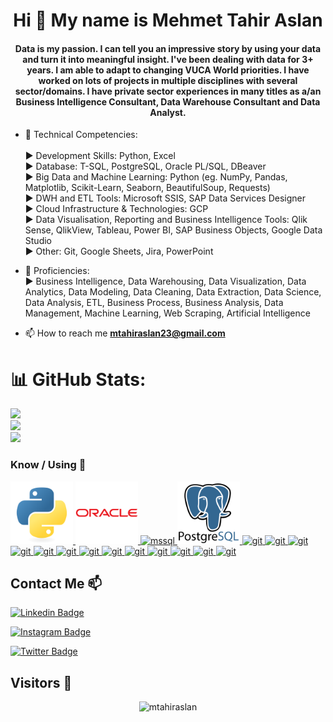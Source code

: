 
<h1 align="center">Hi 👋 My name is Mehmet Tahir Aslan</h1>
<h4 align="center">Data is my passion. I can tell you an impressive story by using your data and turn it into meaningful insight. I've been dealing with data for 3+ years. I am able to adapt to changing VUCA World priorities. I have worked on lots of projects in multiple disciplines with several sector/domains. I have private sector experiences in many titles as a/an Business Intelligence Consultant, Data Warehouse Consultant and Data Analyst.
</h4>

- 💬 Technical Competencies:<br>
  <br>
  ► Development Skills: Python, Excel <br>
  ► Database: T-SQL, PostgreSQL, Oracle PL/SQL, DBeaver <br>
  ► Big Data and Machine Learning: Python (eg. NumPy, Pandas, Matplotlib, Scikit-Learn, Seaborn, BeautifulSoup, Requests) <br>
  ► DWH and ETL Tools: Microsoft SSIS, SAP Data Services Designer <br>
  ► Cloud Infrastructure & Technologies: GCP <br>
  ► Data Visualisation, Reporting and Business Intelligence Tools: Qlik Sense, QlikView, Tableau, Power BI, SAP Business Objects, Google Data Studio <br>
  ► Other: Git, Google Sheets, Jira, PowerPoint <br>
  
- 💬 Proficiencies:<br>
► Business Intelligence, Data Warehousing, Data Visualization, Data Analytics, Data Modeling, Data Cleaning, Data Extraction, Data Science, Data Analysis, ETL, Business Process, Business Analysis, Data Management, Machine Learning, Web Scraping, Artificial Intelligence <br>


- 📫 How to reach me **mtahiraslan23@gmail.com**

# 📊 GitHub Stats:
![](https://github-readme-stats.vercel.app/api?username=mtahiraslan&theme=default&hide_border=false&include_all_commits=true&count_private=false)<br/>
![](https://github-readme-streak-stats.herokuapp.com/?user=mtahiraslan&theme=default&hide_border=false)<br/>
![](https://github-readme-stats.vercel.app/api/top-langs/?username=mtahiraslan&theme=default&hide_border=false&include_all_commits=true&count_private=false&layout=compact)

### Know / Using 🧠

<a href="https://www.python.org" target="_blank" rel="noreferrer"> <img src="https://raw.githubusercontent.com/devicons/devicon/master/icons/python/python-original.svg" alt="python" width="100" height="100"/> </a>
<a href="https://www.oracle.com/" target="_blank" rel="noreferrer"> <img src="https://raw.githubusercontent.com/devicons/devicon/master/icons/oracle/oracle-original.svg" alt="oracle" width="100" height="100"/> </a>
<a href="https://www.microsoft.com/en-us/sql-server" target="_blank" rel="noreferrer"> <img src="https://www.svgrepo.com/show/303229/microsoft-sql-server-logo.svg" alt="mssql" width="100" height="100"/> </a> 
<a href="https://www.postgresql.org" target="_blank" rel="noreferrer"> <img src="https://raw.githubusercontent.com/devicons/devicon/master/icons/postgresql/postgresql-original-wordmark.svg" alt="postgresql" width="100" height="100"/> </a>
<a href="https://git-scm.com/" target="_blank" rel="noreferrer"> <img src="https://www.vectorlogo.zone/logos/git-scm/git-scm-icon.svg" alt="git" width="100" height="100"/> </a> 
<a href="https://numpy.org/" target="_blank" rel="noreferrer"> <img src="https://www.vectorlogo.zone/logos/numpy/numpy-ar21.svg" alt="git" width="100" height="100"/> </a> 
<a href="https://pandas.pydata.org/" target="_blank" rel="noreferrer"> <img src="https://upload.wikimedia.org/wikipedia/commons/e/ed/Pandas_logo.svg" alt="git" width="100" height="100"/> </a> 
<a href="https://seaborn.pydata.org/" target="_blank" rel="noreferrer"> <img src="https://seaborn.pydata.org/_static/logo-wide-lightbg.svg" alt="git" width="100" height="100"/> </a> 
<a href="https://matplotlib.org/" target="_blank" rel="noreferrer"> <img src="https://matplotlib.org/_static/images/logo2.svg" alt="git" width="100" height="100"/> </a> 
<a href="https://scikit-learn.org/stable/" target="_blank" rel="noreferrer"> <img src="https://scikit-learn.org/stable/_static/scikit-learn-logo-small.png" alt="git" width="100" height="100"/> </a> 
<a href="https://www.microsoft.com/tr-tr/microsoft-365/excel" target="_blank" rel="noreferrer"> <img src="https://upload.wikimedia.org/wikipedia/commons/thumb/3/34/Microsoft_Office_Excel_%282019%E2%80%93present%29.svg/512px-Microsoft_Office_Excel_%282019%E2%80%93present%29.svg.png?20190925171014" alt="git" width="100" height="100"/> </a> 
<a href="https://dbeaver.io/" target="_blank" rel="noreferrer"> <img src="https://img.icons8.com/dusk/256/dbeaver.png" alt="git" width="100" height="100"/> </a> 
<a href="https://www.sap.com/turkey/index.html?url_id=auto_hp_redirect_turkey" target="_blank" rel="noreferrer"> <img src="https://www.sap.com/dam/application/shared/logos/sap-logo-svg.svg/sap-logo-svg.svg" alt="git" width="100" height="100"/> </a> 
<a href="https://www.qlik.com/us/" target="_blank" rel="noreferrer"> <img src="https://upload.wikimedia.org/wikipedia/commons/thumb/3/32/Qlik_Logo.svg/512px-Qlik_Logo.svg.png?20220803184131" alt="git" width="100" height="100"/> </a> 
<a href="https://www.tableau.com/" target="_blank" rel="noreferrer"> <img src="https://cdn.worldvectorlogo.com/logos/tableau-software.svg" alt="git" width="100" height="100"/> </a> 
<a href="https://powerbi.microsoft.com/tr-tr/" target="_blank" rel="noreferrer"> <img src="https://img.icons8.com/color/256/power-bi.png" alt="git" width="100" height="100"/> </a> 
<a href="https://www.atlassian.com/software/jira" target="_blank" rel="noreferrer"> <img src="https://wac-cdn.atlassian.com/dam/jcr:616e6748-ad8c-48d9-ae93-e49019ed5259/Atlassian-horizontal-blue-rgb.svg?cdnVersion=798" alt="git" width="100" height="100"/> </a> 

## Contact Me 📫

[![Linkedin Badge](https://img.shields.io/badge/mtahiraslan-follow%20on%20linkedin-blue?style=for-the-badge&logo=linkedin)](https://www.linkedin.com/in/mtahiraslan)

[![Instagram Badge](https://img.shields.io/badge/mhmthraslan-follow%20on%20instagram-blue?style=for-the-badge&logo=instagram)](https://instagram.com/mhmthraslan?igshid=MzNlNGNkZWQ4Mg==)

[![Twitter Badge](https://img.shields.io/badge/aslanmtahir-follow%20on%20twitter-blue?style=for-the-badge&logo=twitter)](https://twitter.com/mhmthraslan)

## Visitors 💬
 <p align="center"> <img src="https://komarev.com/ghpvc/?username=mtahiraslan&label=Profile%20views&color=c8b90e&style=flat-square"alt="mtahiraslan"/> </p>
 
